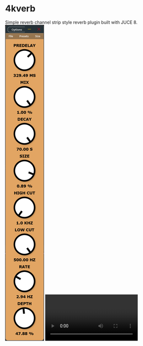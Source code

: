 # 4kverb
Simple reverb channel strip style reverb plugin built with JUCE 8.
![Plugin Screenshot](assets/4kverb_przy3Jgw2Q.png)
![Plugin Video](assets/4kverb_id6P63Qa3j.mp4)